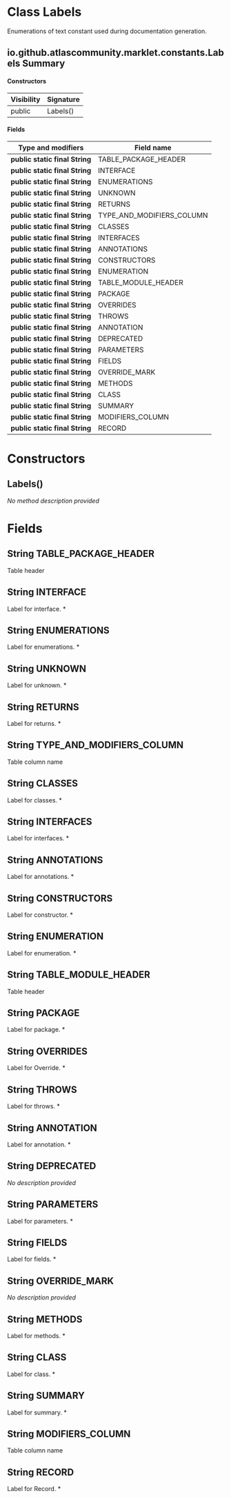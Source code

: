 Class Labels
============
Enumerations of text constant used during documentation generation.

io.github.atlascommunity.marklet.constants.Labels Summary
-------
#### Constructors
| Visibility | Signature |
| ---------- | --------- |
| public     | Labels()  |
#### Fields
| Type and modifiers             | Field name                |
| ------------------------------ | ------------------------- |
| **public static final String** | TABLE_PACKAGE_HEADER      |
| **public static final String** | INTERFACE                 |
| **public static final String** | ENUMERATIONS              |
| **public static final String** | UNKNOWN                   |
| **public static final String** | RETURNS                   |
| **public static final String** | TYPE_AND_MODIFIERS_COLUMN |
| **public static final String** | CLASSES                   |
| **public static final String** | INTERFACES                |
| **public static final String** | ANNOTATIONS               |
| **public static final String** | CONSTRUCTORS              |
| **public static final String** | ENUMERATION               |
| **public static final String** | TABLE_MODULE_HEADER       |
| **public static final String** | PACKAGE                   |
| **public static final String** | OVERRIDES                 |
| **public static final String** | THROWS                    |
| **public static final String** | ANNOTATION                |
| **public static final String** | DEPRECATED                |
| **public static final String** | PARAMETERS                |
| **public static final String** | FIELDS                    |
| **public static final String** | OVERRIDE_MARK             |
| **public static final String** | METHODS                   |
| **public static final String** | CLASS                     |
| **public static final String** | SUMMARY                   |
| **public static final String** | MODIFIERS_COLUMN          |
| **public static final String** | RECORD                    |

Constructors
============
Labels()
--------
*No method description provided*


Fields
======
String TABLE_PACKAGE_HEADER
-------------------------------------
Table header


String INTERFACE
--------------------------
Label for interface. *


String ENUMERATIONS
-----------------------------
Label for enumerations. *


String UNKNOWN
------------------------
Label for unknown. *


String RETURNS
------------------------
Label for returns. *


String TYPE_AND_MODIFIERS_COLUMN
------------------------------------------
Table column name


String CLASSES
------------------------
Label for classes. *


String INTERFACES
---------------------------
Label for interfaces. *


String ANNOTATIONS
----------------------------
Label for annotations. *


String CONSTRUCTORS
-----------------------------
Label for constructor. *


String ENUMERATION
----------------------------
Label for enumeration. *


String TABLE_MODULE_HEADER
------------------------------------
Table header


String PACKAGE
------------------------
Label for package. *


String OVERRIDES
--------------------------
Label for Override. *


String THROWS
-----------------------
Label for throws. *


String ANNOTATION
---------------------------
Label for annotation. *


String DEPRECATED
---------------------------
*No description provided*


String PARAMETERS
---------------------------
Label for parameters. *


String FIELDS
-----------------------
Label for fields. *


String OVERRIDE_MARK
------------------------------
*No description provided*


String METHODS
------------------------
Label for methods. *


String CLASS
----------------------
Label for class. *


String SUMMARY
------------------------
Label for summary. *


String MODIFIERS_COLUMN
---------------------------------
Table column name


String RECORD
-----------------------
Label for Record. *


